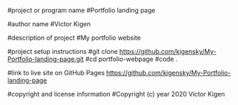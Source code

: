 #project or program name
#Portfolio landing page

#author name
#Victor Kigen

#description of project
#My portfolio website

#project setup instructions
#git clone https://github.com/kigensky/My-Portfolio-landing-page.git
#cd portfolio-webpage
#code .

#link to live site on GitHub Pages
https://github.com/kigensky/My-Portfolio-landing-page


#copyright and license information
#Copyright (c) year 2020 Victor Kigen
